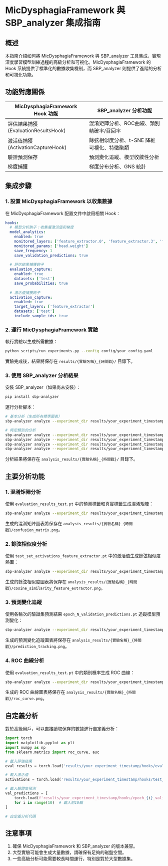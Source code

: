 # MicDysphagiaFramework 與 SBP_analyzer 集成指南

## 概述

本指南介紹如何將 MicDysphagiaFramework 與 SBP_analyzer 工具集成，實現深度學習模型訓練過程的高級分析和可視化。MicDysphagiaFramework 的 Hook 系統提供了標準化的數據收集機制，而 SBP_analyzer 則提供了進階的分析和可視化功能。

## 功能對應關係

| MicDysphagiaFramework Hook 功能 | SBP_analyzer 分析功能 |
|--------------------------------|---------------------|
| 評估結果捕獲 (EvaluationResultsHook) | 混淆矩陣分析、ROC曲線、類別精確率/召回率 |
| 激活值捕獲 (ActivationCaptureHook) | 餘弦相似度分析、t-SNE 降維可視化、特徵聚類 |
| 驗證預測保存 | 預測變化追蹤、模型收斂性分析 |
| 梯度捕獲 | 梯度分布分析、GNS 統計 |

## 集成步驟

### 1. 設置 MicDysphagiaFramework 以收集數據

在 MicDysphagiaFramework 配置文件中啟用相關 Hook：

```yaml
hooks:
  # 模型分析鉤子：收集層激活值和梯度
  model_analytics:
    enabled: true
    monitored_layers: ['feature_extractor.0', 'feature_extractor.3', 'feature_extractor.6']
    monitored_params: ['head.weight']
    save_frequency: 1
    save_validation_predictions: true
  
  # 評估結果捕獲鉤子
  evaluation_capture:
    enabled: true
    datasets: ['test']
    save_probabilities: true
  
  # 激活值捕獲鉤子
  activation_capture:
    enabled: true
    target_layers: ['feature_extractor']
    datasets: ['test']
    include_sample_ids: true
```

### 2. 運行 MicDysphagiaFramework 實驗

執行實驗以生成所需數據：

```bash
python scripts/run_experiments.py --config config/your_config.yaml
```

實驗完成後，結果將保存在 `results/{實驗名稱}_{時間戳}/` 目錄下。

### 3. 使用 SBP_analyzer 分析結果

安裝 SBP_analyzer（如果尚未安裝）：

```bash
pip install sbp-analyzer
```

運行分析腳本：

```bash
# 基本分析（生成所有標準圖表）
sbp-analyzer analyze --experiment_dir results/your_experiment_timestamp

# 特定類別的分析
sbp-analyzer analyze --experiment_dir results/your_experiment_timestamp --analysis_type confusion_matrix
sbp-analyzer analyze --experiment_dir results/your_experiment_timestamp --analysis_type cosine_similarity
sbp-analyzer analyze --experiment_dir results/your_experiment_timestamp --analysis_type gradient_distribution
sbp-analyzer analyze --experiment_dir results/your_experiment_timestamp --analysis_type prediction_tracking
```

分析結果將保存在 `analysis_results/{實驗名稱}_{時間戳}/` 目錄下。

## 主要分析功能

### 1. 混淆矩陣分析

使用 `evaluation_results_test.pt` 中的預測標籤和真實標籤生成混淆矩陣：

```bash
sbp-analyzer analyze --experiment_dir results/your_experiment_timestamp --analysis_type confusion_matrix
```

生成的混淆矩陣圖表將保存在 `analysis_results/{實驗名稱}_{時間戳}/confusion_matrix.png`。

### 2. 餘弦相似度分析

使用 `test_set_activations_feature_extractor.pt` 中的激活值生成餘弦相似度熱圖：

```bash
sbp-analyzer analyze --experiment_dir results/your_experiment_timestamp --analysis_type cosine_similarity --layer feature_extractor
```

生成的餘弦相似度圖表將保存在 `analysis_results/{實驗名稱}_{時間戳}/cosine_similarity_feature_extractor.png`。

### 3. 預測變化追蹤

使用各輪次的驗證集預測結果 `epoch_N_validation_predictions.pt` 追蹤模型預測變化：

```bash
sbp-analyzer analyze --experiment_dir results/your_experiment_timestamp --analysis_type prediction_tracking
```

生成的預測變化追蹤圖表將保存在 `analysis_results/{實驗名稱}_{時間戳}/prediction_tracking.png`。

### 4. ROC 曲線分析

使用 `evaluation_results_test.pt` 中的類別概率生成 ROC 曲線：

```bash
sbp-analyzer analyze --experiment_dir results/your_experiment_timestamp --analysis_type roc_curve
```

生成的 ROC 曲線圖表將保存在 `analysis_results/{實驗名稱}_{時間戳}/roc_curve.png`。

## 自定義分析

對於高級用戶，可以直接讀取保存的數據進行自定義分析：

```python
import torch
import matplotlib.pyplot as plt
import numpy as np
from sklearn.metrics import roc_curve, auc

# 載入評估結果
eval_results = torch.load('results/your_experiment_timestamp/hooks/evaluation_results_test.pt')

# 載入激活值
activations = torch.load('results/your_experiment_timestamp/hooks/test_set_activations_feature_extractor.pt')

# 載入驗證集預測
val_predictions = [
    torch.load(f'results/your_experiment_timestamp/hooks/epoch_{i}_validation_predictions.pt')
    for i in range(10)  # 載入前10輪
]

# 自定義分析代碼
```

## 注意事項

1. 確保 MicDysphagiaFramework 和 SBP_analyzer 的版本兼容。
2. 大型實驗可能會生成大量數據，請確保有足夠的磁盤空間。
3. 一些高級分析可能需要較長時間運行，特別是對於大型數據集。